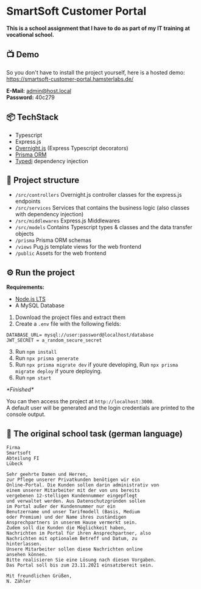 # SmartSoft Customer Portal
**This is a school assignment that I have to do as part of my IT training at vocational school.**

## 📺 Demo
So you don't have to install the project yourself, here is a hosted demo:  
https://smartsoft-customer-portal.hamsterlabs.de/

**E-Mail:** admin@host.local  
**Password:** 40c279

## 📦 TechStack
- Typescript
- Express.js
- [Overnight.js](https://github.com/seanpmaxwell/overnight/) (Express Typescript decorators)
- [Prisma ORM](https://www.prisma.io/)
- [Typedi](https://github.com/typestack/typedi) dependency injection

## 📁 Project structure
- `/src/controllers` Overnight.js controller classes for the express.js endpoints
- `/src/services` Services that contains the business logic (also classes with dependency injection)
- `/src/middlewares` Express.js Middlewares
- `/src/models` Contains Typescript types & classes and the data transfer objects
- `/prisma` Prisma ORM schemas
- `/views` Pug.js template views for the web frontend
- `/public` Assets for the web frontend

## ⚙ Run the project
**Requirements:**
- [Node.js LTS](https://nodejs.org/en/)
- A MySQL Database

1. Download the project files and extract them
2. Create a `.env` file with the following fields:
```env
DATABASE_URL= mysql://user:password@localhost/database 
JWT_SECRET = a_random_secure_secret
```
3. Run `npm install`
4. Run `npx prisma generate`
5. Run `npx prisma migrate dev` if youre developing, Run `npx prisma migrate deploy` if youre deploying.
6. Run `npm start`

*\*Finished\**

You can then access the project at `http://localhost:3000`.  
A default user will be generated and the login credentials are printed to the console output.

## 📃 The original school task (german language)
```
Firma
Smartsoft
Abteilung FI
Lübeck

Sehr geehrte Damen und Herren,
zur Pflege unserer Privatkunden benötigen wir ein
Online-Portal. Die Kunden sollen darin administrativ von
einem unserer Mitarbeiter mit der von uns bereits
vergebenen 12-stelligen Kundennummer eingepflegt
und verwaltet werden. Aus Datenschutzgründen sollen
im Portal außer der Kundennummer nur ein
Benutzername und unser Tarifmodell (Basis, Medium
oder Premium) und der Name ihres zuständigen
Ansprechpartners in unserem Hause vermerkt sein.
Zudem soll die Kunden die Möglichkeit haben,
Nachrichten im Portal für ihren Ansprechpartner, also
Nachrichten mit optionalem Betreff und Datum, zu
hinterlassen.
Unsere Mitarbeiter sollen diese Nachrichten online
ansehen können.
Bitte realisieren Sie eine Lösung nach diesen Vorgaben.
Das Portal soll bis zum 23.11.2021 einsatzbereit sein.

Mit freundlichen Grüßen,
N. Zähler
```
